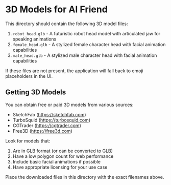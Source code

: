 
# 3D Models for AI Friend

This directory should contain the following 3D model files:

1. `robot_head.glb` - A futuristic robot head model with articulated jaw for speaking animations
2. `female_head.glb` - A stylized female character head with facial animation capabilities 
3. `male_head.glb` - A stylized male character head with facial animation capabilities

If these files are not present, the application will fall back to emoji placeholders in the UI.

## Getting 3D Models

You can obtain free or paid 3D models from various sources:
- SketchFab (https://sketchfab.com)
- TurboSquid (https://turbosquid.com)
- CGTrader (https://cgtrader.com)
- Free3D (https://free3d.com)

Look for models that:
1. Are in GLB format (or can be converted to GLB)
2. Have a low polygon count for web performance
3. Include basic facial animations if possible
4. Have appropriate licensing for your use case

Place the downloaded files in this directory with the exact filenames above.
